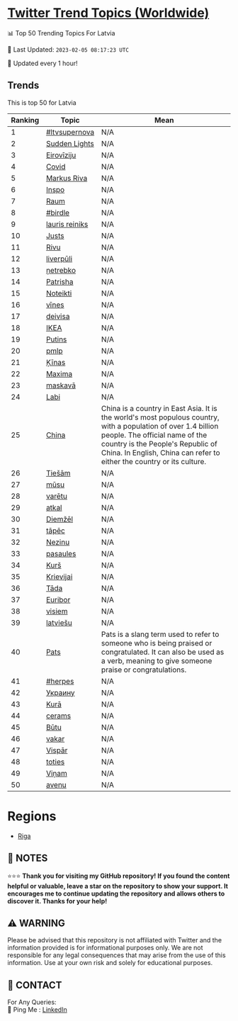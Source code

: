 [Twitter Trend Topics (Worldwide)](https://github.com/ErcinDedeoglu/Twitter-Trend-Topics)
==========


📊 Top 50 Trending Topics For Latvia

📆 Last Updated: `2023-02-05 08:17:23 UTC`

🔧 Updated every 1 hour!


## Trends

This is top 50 for Latvia

| Ranking | Topic | Mean |
| ------- | ------------ | ------------ |
| 1 | [#ltvsupernova](http://twitter.com/search?q=%23ltvsupernova) | N/A |
| 2 | [Sudden Lights](http://twitter.com/search?q=Sudden+Lights) | N/A |
| 3 | [Eirovīziju](http://twitter.com/search?q=Eirov%c4%abziju) | N/A |
| 4 | [Covid](http://twitter.com/search?q=Covid) | N/A |
| 5 | [Markus Riva](http://twitter.com/search?q=Markus+Riva) | N/A |
| 6 | [Inspo](http://twitter.com/search?q=Inspo) | N/A |
| 7 | [Raum](http://twitter.com/search?q=Raum) | N/A |
| 8 | [#birdle](http://twitter.com/search?q=%23birdle) | N/A |
| 9 | [lauris reiniks](http://twitter.com/search?q=lauris+reiniks) | N/A |
| 10 | [Justs](http://twitter.com/search?q=Justs) | N/A |
| 11 | [Rivu](http://twitter.com/search?q=Rivu) | N/A |
| 12 | [liverpūli](http://twitter.com/search?q=liverp%c5%abli) | N/A |
| 13 | [ņetrebko](http://twitter.com/search?q=%c5%86etrebko) | N/A |
| 14 | [Patrisha](http://twitter.com/search?q=Patrisha) | N/A |
| 15 | [Noteikti](http://twitter.com/search?q=Noteikti) | N/A |
| 16 | [vīnes](http://twitter.com/search?q=v%c4%abnes) | N/A |
| 17 | [deivisa](http://twitter.com/search?q=deivisa) | N/A |
| 18 | [IKEA](http://twitter.com/search?q=IKEA) | N/A |
| 19 | [Putins](http://twitter.com/search?q=Putins) | N/A |
| 20 | [pmlp](http://twitter.com/search?q=pmlp) | N/A |
| 21 | [Ķīnas](http://twitter.com/search?q=%c4%b6%c4%abnas) | N/A |
| 22 | [Maxima](http://twitter.com/search?q=Maxima) | N/A |
| 23 | [maskavā](http://twitter.com/search?q=maskav%c4%81) | N/A |
| 24 | [Labi](http://twitter.com/search?q=Labi) | N/A |
| 25 | [China](http://twitter.com/search?q=China) | China is a country in East Asia. It is the world's most populous country, with a population of over 1.4 billion people. The official name of the country is the People's Republic of China. In English, China can refer to either the country or its culture. |
| 26 | [Tiešām](http://twitter.com/search?q=Tie%c5%a1%c4%81m) | N/A |
| 27 | [mūsu](http://twitter.com/search?q=m%c5%absu) | N/A |
| 28 | [varētu](http://twitter.com/search?q=var%c4%93tu) | N/A |
| 29 | [atkal](http://twitter.com/search?q=atkal) | N/A |
| 30 | [Diemžēl](http://twitter.com/search?q=Diem%c5%be%c4%93l) | N/A |
| 31 | [tāpēc](http://twitter.com/search?q=t%c4%81p%c4%93c) | N/A |
| 32 | [Nezinu](http://twitter.com/search?q=Nezinu) | N/A |
| 33 | [pasaules](http://twitter.com/search?q=pasaules) | N/A |
| 34 | [Kurš](http://twitter.com/search?q=Kur%c5%a1) | N/A |
| 35 | [Krievijai](http://twitter.com/search?q=Krievijai) | N/A |
| 36 | [Tāda](http://twitter.com/search?q=T%c4%81da) | N/A |
| 37 | [Euribor](http://twitter.com/search?q=Euribor) | N/A |
| 38 | [visiem](http://twitter.com/search?q=visiem) | N/A |
| 39 | [latviešu](http://twitter.com/search?q=latvie%c5%a1u) | N/A |
| 40 | [Pats](http://twitter.com/search?q=Pats) | Pats is a slang term used to refer to someone who is being praised or congratulated. It can also be used as a verb, meaning to give someone praise or congratulations. |
| 41 | [#herpes](http://twitter.com/search?q=%23herpes) | N/A |
| 42 | [Украину](http://twitter.com/search?q=%d0%a3%d0%ba%d1%80%d0%b0%d0%b8%d0%bd%d1%83) | N/A |
| 43 | [Kurā](http://twitter.com/search?q=Kur%c4%81) | N/A |
| 44 | [cerams](http://twitter.com/search?q=cerams) | N/A |
| 45 | [Būtu](http://twitter.com/search?q=B%c5%abtu) | N/A |
| 46 | [vakar](http://twitter.com/search?q=vakar) | N/A |
| 47 | [Vispār](http://twitter.com/search?q=Visp%c4%81r) | N/A |
| 48 | [toties](http://twitter.com/search?q=toties) | N/A |
| 49 | [Viņam](http://twitter.com/search?q=Vi%c5%86am) | N/A |
| 50 | [avenu](http://twitter.com/search?q=avenu) | N/A |



# Regions

* [Riga](</Latvia/Riga.md>)



## 📝 NOTES

⭐⭐⭐ **Thank you for visiting my GitHub repository! If you found the content helpful or valuable, leave a star on the repository to show your support. It encourages me to continue updating the repository and allows others to discover it. Thanks for your help!**


## ⚠️ WARNING

Please be advised that this repository is not affiliated with Twitter and the information provided is for informational purposes only. We are not responsible for any legal consequences that may arise from the use of this information. Use at your own risk and solely for educational purposes.


## 📨 CONTACT

 For Any Queries:  
            🏓 Ping Me : [LinkedIn](https://www.linkedin.com/in/ercindedeoglu/)
